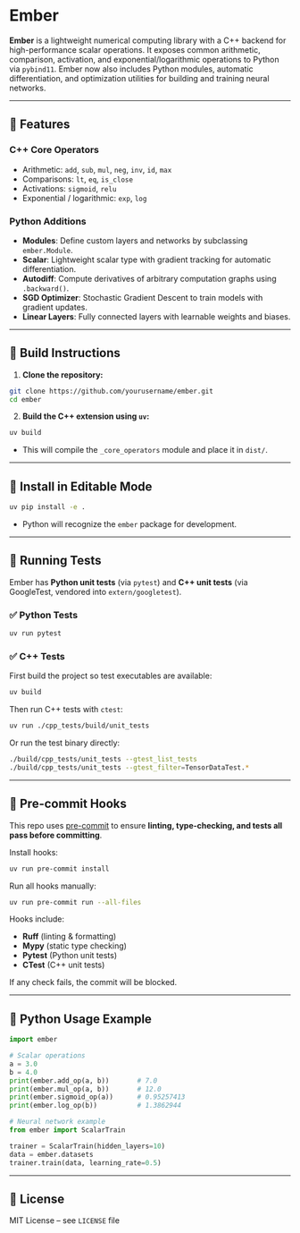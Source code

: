 # Ember

**Ember** is a lightweight numerical computing library with a C++ backend for high-performance scalar operations. It exposes common arithmetic, comparison, activation, and exponential/logarithmic operations to Python via `pybind11`. Ember now also includes Python modules, automatic differentiation, and optimization utilities for building and training neural networks.

---

## 🔹 Features

### **C++ Core Operators**

- Arithmetic: `add`, `sub`, `mul`, `neg`, `inv`, `id`, `max`
- Comparisons: `lt`, `eq`, `is_close`
- Activations: `sigmoid`, `relu`
- Exponential / logarithmic: `exp`, `log`

### **Python Additions**

- **Modules**: Define custom layers and networks by subclassing `ember.Module`.
- **Scalar**: Lightweight scalar type with gradient tracking for automatic differentiation.
- **Autodiff**: Compute derivatives of arbitrary computation graphs using `.backward()`.
- **SGD Optimizer**: Stochastic Gradient Descent to train models with gradient updates.
- **Linear Layers**: Fully connected layers with learnable weights and biases.

---

## 🔹 Build Instructions

1. **Clone the repository:**

```bash
git clone https://github.com/yourusername/ember.git
cd ember
```

2. **Build the C++ extension using `uv`:**

```bash
uv build
```

- This will compile the `_core_operators` module and place it in `dist/`.

---

## 🔹 Install in Editable Mode

```bash
uv pip install -e .
```

- Python will recognize the `ember` package for development.

---

## 🔹 Running Tests

Ember has **Python unit tests** (via `pytest`) and **C++ unit tests** (via GoogleTest, vendored into `extern/googletest`).

### ✅ Python Tests

```bash
uv run pytest
```

### ✅ C++ Tests

First build the project so test executables are available:

```bash
uv build
```

Then run C++ tests with `ctest`:

```bash
uv run ./cpp_tests/build/unit_tests
```

Or run the test binary directly:

```bash
./build/cpp_tests/unit_tests --gtest_list_tests
./build/cpp_tests/unit_tests --gtest_filter=TensorDataTest.*
```

---

## 🔹 Pre-commit Hooks

This repo uses [pre-commit](https://pre-commit.com/) to ensure **linting, type-checking, and tests all pass before committing**.

Install hooks:

```bash
uv run pre-commit install
```

Run all hooks manually:

```bash
uv run pre-commit run --all-files
```

Hooks include:

- **Ruff** (linting & formatting)
- **Mypy** (static type checking)
- **Pytest** (Python unit tests)
- **CTest** (C++ unit tests)

If any check fails, the commit will be blocked.

---

## 🔹 Python Usage Example

```python
import ember

# Scalar operations
a = 3.0
b = 4.0
print(ember.add_op(a, b))       # 7.0
print(ember.mul_op(a, b))       # 12.0
print(ember.sigmoid_op(a))      # 0.95257413
print(ember.log_op(b))          # 1.3862944

# Neural network example
from ember import ScalarTrain

trainer = ScalarTrain(hidden_layers=10)
data = ember.datasets
trainer.train(data, learning_rate=0.5)
```

---

## 🔹 License

MIT License – see `LICENSE` file
